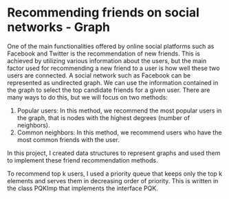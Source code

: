 # Recommending friends on social networks - Graph

One of the main functionalities offered by online social platforms such as Facebook and Twitter is the recommendation of new friends. This is achieved by utilizing various information about the users, but the main factor used for recommending a new friend to a user is how well these two users are connected. A social network such as Facebook can be represented as undirected graph. We can use the information contained in the graph to select the top candidate friends for a given user. There are many ways to do this, but we will focus on two methods:
1. Popular users: In this method, we recommend the most popular users in the graph, that is nodes with the highest degrees (number of neighbors).
2. Common neighbors: In this method, we recommend users who have the most common friends with the user.


In this project, I created data structures to represent graphs and used them to implement these friend recommendation methods.


To recommend top k users, I used a priority queue that keeps only the top k elements and serves them in decreasing order of priority. This is written in the class PQKImp that implements the interface PQK.
